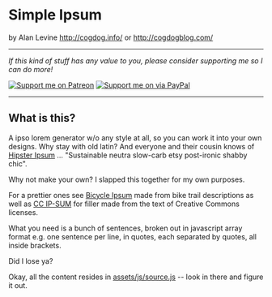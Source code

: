 # Simple Ipsum

by Alan Levine http://cogdog.info/ or http://cogdogblog.com/

-----
*If this kind of stuff has any value to you, please consider supporting me so I can do more!*

[![Support me on Patreon](http://cogdog.github.io/images/badge-patreon.png)](https://patreon.com/cogdog) [![Support me on via PayPal](http://cogdog.github.io/images/badge-paypal.png)](https://paypal.me/cogdog)

----- 


## What is this?

A ipso lorem generator w/o any style at all, so you can work it into your own designs.  Why stay with old latin? And everyone and their cousin knows of [Hipster Ipsum](https://hipsum.co/) ... "Sustainable neutra slow-carb etsy post-ironic shabby chic".

Why not make your own? I slapped this together for my own purposes.

For a prettier ones see [Bicycle Ipsum](https://cogdog.github.io/bicycle-ipsum/) made from bike trail descriptions as well as [CC IP-SUM](https://cogdog.github.io/cc-ipsum/) for filler made from the text of Creative Commons licenses.

What you need is a bunch of sentences, broken out in javascript array format e.g. one sentence per line, in quotes, each separated by quotes, all inside brackets. 

Did I lose ya?

Okay, all the content resides in [assets/js/source.js](https://github.com/cogdog/simple-ipsum/blob/master/docs/assets/js/source.js) -- look in there and figure it out.






